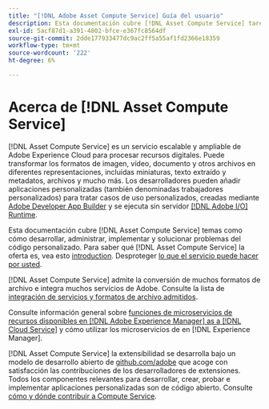 ```yaml
---
title: "[!DNL Adobe Asset Compute Service] Guía del usuario"
description: Esta documentación cubre [!DNL Asset Compute Service] tareas como introducción, cómo desarrollar, administrar, implementar y solucionar problemas del código personalizado.
exl-id: 5acf87d1-a391-4802-bfce-e367fc8564df
source-git-commit: 2dde177933477dc9ac2ff5a55af1fd2366e18359
workflow-type: tm+mt
source-wordcount: '222'
ht-degree: 6%

---
```


# Acerca de [!DNL Asset Compute Service]

[!DNL Asset Compute Service] es un servicio escalable y ampliable de Adobe Experience Cloud para procesar recursos digitales. Puede transformar los formatos de imagen, vídeo, documento y otros archivos en diferentes representaciones, incluidas miniaturas, texto extraído y metadatos, archivos y mucho más. Los desarrolladores pueden añadir aplicaciones personalizadas (también denominadas trabajadores personalizados) para tratar casos de uso personalizados, creadas mediante [Adobe Developer App Builder](https://developer.adobe.com/app-builder/docs/overview) y se ejecuta sin servidor [[!DNL Adobe I/O] Runtime](https://www.adobe.io/apis/experienceplatform/runtime.html).

Esta documentación cubre [!DNL Asset Compute Service] temas como cómo desarrollar, administrar, implementar y solucionar problemas del código personalizado. Para saber qué [!DNL Asset Compute Service] la oferta es, vea esto [introduction](introduction.md). Desproteger [lo que el servicio puede hacer por usted](introduction.md#possible-use-cases-benefits).

[!DNL Asset Compute Service] admite la conversión de muchos formatos de archivo e integra muchos servicios de Adobe. Consulte la lista de [integración de servicios y formatos de archivo admitidos](https://experienceleague.adobe.com/docs/experience-manager-cloud-service/assets/file-format-support.html).

Consulte información general sobre [funciones de microservicios de recursos disponibles en [!DNL Adobe Experience Manager] as a [!DNL Cloud Service]](https://experienceleague.adobe.com/docs/experience-manager-cloud-service/assets/asset-microservices-overview.html?lang=es) y cómo utilizar los microservicios de en [!DNL Experience Manager].

[!DNL Asset Compute Service] la extensibilidad se desarrolla bajo un modelo de desarrollo abierto de [github.com/adobe](https://github.com/adobe) que acoge con satisfacción las contribuciones de los desarrolladores de extensiones. Todos los componentes relevantes para desarrollar, crear, probar e implementar aplicaciones personalizadas son de código abierto. Consulte [cómo y dónde contribuir a Compute Service](contribute-to-compute-service.md).

<!--
Possible to record the below info here in this landing page to centralize the miscellaneous info about Asset Compute Service?
 List of dependencies and requirements SDK, CLI, Devtools, etc.? Or may be a link to the prerequisites.
 Introduction video when Tech Marketing team shares one.
-->
